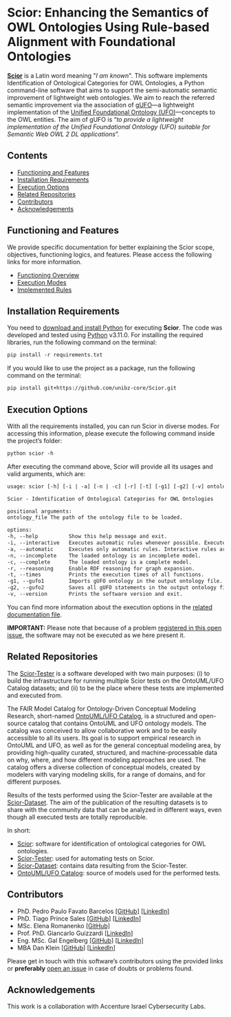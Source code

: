 # Scior: Enhancing the Semantics of OWL Ontologies Using Rule-based Alignment with Foundational Ontologies

**[Scior](https://github.com/unibz-core/Scior)** is a Latin word meaning "_I am known_". This software implements Identification of Ontological Categories for OWL Ontologies, a Python command-line software that aims to support the semi-automatic semantic improvement of lightweight web ontologies. We aim to reach the referred semantic improvement via the association of [gUFO](https://nemo-ufes.github.io/gufo/)—a lightweight implementation of the [Unified Foundational Ontology (UFO)](https://nemo.inf.ufes.br/wp-content/uploads/ufo_unified_foundational_ontology_2021.pdf)—concepts to the OWL entities. The aim of gUFO is “*to provide a lightweight implementation of the Unified Foundational Ontology (UFO) suitable for Semantic Web OWL 2 DL applications*”.

## Contents

- [Functioning and Features](#functioning-and-features)
- [Installation Requirements](#installation-requirements)
- [Execution Options](#execution-options)
- [Related Repositories](#related-repositories)
- [Contributors](#contributors)
- [Acknowledgements](#acknowledgements)

## Functioning and Features

We provide specific documentation for better explaining the Scior scope, objectives, functioning logics, and features. Please access the following links for more information.

- [Functioning Overview](https://github.com/unibz-core/Scior/blob/main/documentation/Scior-Functioning.md)
- [Execution Modes](https://github.com/unibz-core/Scior/blob/main/documentation/Scior-Execution-Modes.md)
- [Implemented Rules](https://github.com/unibz-core/Scior/blob/main/documentation/Scior-ImplementedRules.md)

## Installation Requirements

You need to [download and install Python](https://www.python.org/downloads/) for executing **Scior**. The code was developed and tested using [Python](https://www.python.org/) v3.11.0. For installing the required libraries, run the following command on the terminal:

```txt
pip install -r requirements.txt
```

If you would like to use the project as a package, run the following command on the terminal:

```txt
pip install git+https://github.com/unibz-core/Scior.git
```

## Execution Options

With all the requirements installed, you can run Scior in diverse modes. For accessing this information, please execute the following command inside the project’s folder:

```txt
python scior -h
```

After executing the command above, Scior will provide all its usages and valid arguments, which are:

```txt
usage: scior [-h] [-i | -a] [-n | -c] [-r] [-t] [-g1] [-g2] [-v] ontology_file

Scior - Identification of Ontological Categories for OWL Ontologies

positional arguments:
ontology_file The path of the ontology file to be loaded.

options:
-h, --help          Show this help message and exit.
-i, --interactive   Executes automatic rules whenever possible. Executes interactive rules only if necessary.
-a, --automatic     Executes only automatic rules. Interactive rules are not performed.
-n, --incomplete    The loaded ontology is an incomplete model.
-c, --complete      The loaded ontology is a complete model.
-r, --reasoning     Enable RDF reasoning for graph expansion.
-t, --times         Prints the execution times of all functions.
-g1, --gufo1        Imports gUFO ontology in the output ontology file.
-g2, --gufo2        Saves all gUFO statements in the output ontology file.
-v, --version       Prints the software version and exit.
```

You can find more information about the execution options in the [related documentation file](https://github.com/unibz-core/Scior/blob/main/documentation/Scior-Execution-Modes.md).

**IMPORTANT:** Please note that because of a problem [registered in this open issue](https://github.com/unibz-core/Scior/issues/11), the software may not be executed as we here present it.

## Related Repositories

The [Scior-Tester](https://github.com/unibz-core/Scior-Tester) is a software developed with two main purposes: (i) to build the infrastructure for running multiple Scior tests on the OntoUML/UFO Catalog datasets; and (ii) to be the place where these tests are implemented and executed from.

The FAIR Model Catalog for Ontology-Driven Conceptual Modeling Research, short-named [OntoUML/UFO Catalog](https://github.com/unibz-core/ontouml-models), is a structured and open-source catalog that contains OntoUML and UFO ontology models. The catalog was conceived to allow collaborative work and to be easily accessible to all its users. Its goal is to support empirical research in OntoUML and UFO, as well as for the general conceptual modeling area, by providing high-quality curated, structured, and machine-processable data on why, where, and how different modeling approaches are used. The catalog offers a diverse collection of conceptual models, created by modelers with varying modeling skills, for a range of domains, and for different purposes.

Results of the tests performed using the Scior-Tester are available at the [Scior-Dataset](https://github.com/unibz-core/Scior-Dataset). The aim of the publication of the resulting datasets is to share with the community data that can be analyzed in different ways, even though all executed tests are totally reproducible.

In short:

- [Scior](https://github.com/unibz-core/Scior): software for identification of ontological categories for OWL ontologies.
- [Scior-Tester](https://github.com/unibz-core/Scior-Tester): used for automating tests on Scior.
- [Scior-Dataset](https://github.com/unibz-core/Scior-Dataset): contains data resulting from the Scior-Tester.
- [OntoUML/UFO Catalog](https://github.com/unibz-core/ontouml-models): source of models used for the performed tests.

## Contributors

- PhD. Pedro Paulo Favato Barcelos [[GitHub]](https://github.com/pedropaulofb) [[LinkedIn]](https://www.linkedin.com/in/pedro-paulo-favato-barcelos/)
- PhD. Tiago Prince Sales [[GitHub]](https://github.com/tgoprince) [[LinkedIn]](https://www.linkedin.com/in/tiago-sales/)
- MSc. Elena Romanenko [[GitHub]](https://github.com/mozzherina)
- Prof. PhD. Giancarlo Guizzardi [[LinkedIn]](https://www.linkedin.com/in/giancarlo-guizzardi-bb51aa75/)
- Eng. MSc. Gal Engelberg [[GitHub]](https://github.com/GalEngelberg) [[LinkedIn]](https://www.linkedin.com/in/gal-engelberg/)
- MBA Dan Klein [[GitHub](https://github.com/danklein10)] [[LinkedIn](https://www.linkedin.com/in/~danklein/)]

Please get in touch with this software’s contributors using the provided links or **preferably** [open an issue](https://github.com/unibz-core/ontouml-models-tools/issues/) in case of doubts or problems found.

## Acknowledgements

This work is a collaboration with Accenture Israel Cybersecurity Labs.
